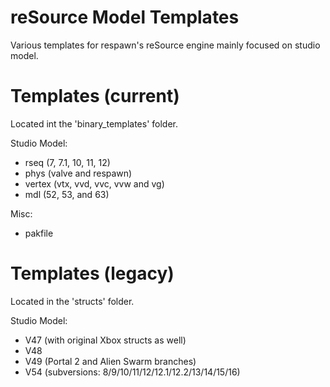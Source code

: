 # reSource Model Templates
Various templates for respawn's reSource engine mainly focused on studio model.

# Templates (current)
Located int the 'binary_templates' folder.

Studio Model:
  - rseq (7, 7.1, 10, 11, 12)
  - phys (valve and respawn)
  - vertex (vtx, vvd, vvc, vvw and vg)
  - mdl (52, 53, and 63)

Misc:
  - pakfile

# Templates (legacy)
Located in the 'structs' folder.

Studio Model:
  - V47 (with original Xbox structs as well)  
  - V48  
  - V49 (Portal 2 and Alien Swarm branches)
  - V54 (subversions: 8/9/10/11/12/12.1/12.2/13/14/15/16)
